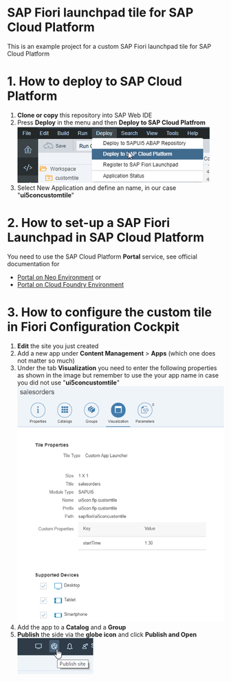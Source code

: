 # SAP Fiori launchpad tile for SAP Cloud Platform
This is an example project for a custom SAP Fiori launchpad tile for SAP Cloud Platform

# 1. How to deploy to SAP Cloud Platform
1. **Clone or copy** this repository into SAP Web IDE
2. Press **Deploy** in the menu and then **Deploy to SAP Cloud Platfrom**
![Press Deploy in the menu and then Deploy to SAP Cloud Platfrom](docs/1.1-deploy.png "Press Deploy in the menu and then Deploy to SAP Cloud Platfrom")
3. Select New Application and define an name, in our case "**ui5concustomtile**"

# 2. How to set-up a SAP Fiori Launchpad in SAP Cloud Platform
You need to use the SAP Cloud Platform **Portal** service, see official documentation for
* [Portal on Neo Environment](https://help.hana.ondemand.com/cloud_portal/frameset.htm?69000b4a09b54f33bef1b58a1dbb4001.html) or
* [Portal on Cloud Foundry Environment](https://help.hana.ondemand.com/cloud_portal/frameset.htm?c6984678cb4a475ea82cefdcf15a840d.html)

# 3. How to configure the custom tile in Fiori Configuration Cockpit
1. **Edit** the site you just created
2. Add a new app under **Content Management** > **Apps** (which one does not matter so much)
3. Under the tab **Visualization** you need to enter the following properties as shown in the image but remember to use the your app name in case you did not use "**ui5concustomtile**"
![configured properties](docs/2.1-fiori-configuration-cockpit.png "configured properties")
4. Add the app to a **Catalog** and a **Group**
5. **Publish** the side via the **globe icon** and click **Publish and Open**
![Publish the side](docs/3.1-publish.png "Publish the site")

 
